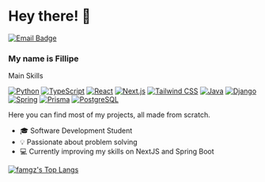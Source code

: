 <h1>Hey there! 👋</h1>

[![Email Badge](https://img.shields.io/badge/-famgz@proton.me-6633cc?style=flat-square&logo=Proton&logoColor=white&link=mailto:famgz@proton.me)](mailto:famgz@proton.me)


### My name is Fillipe


Main Skills


[![Python](https://img.shields.io/badge/Python-3776AB?style=flat-square&logo=python&logoColor=white)](https://www.python.org/)
[![TypeScript](https://img.shields.io/badge/TypeScript-3178C6?style=flat-square&logo=typescript&logoColor=white)](https://www.typescriptlang.org/)
[![React](https://img.shields.io/badge/React-61DAFB?style=flat-square&logo=react&logoColor=white)](https://reactjs.org/)
[![Next.js](https://img.shields.io/badge/Next.js-000000?style=flat-square&logo=next.js&logoColor=white)](https://nextjs.org/)
[![Tailwind CSS](https://img.shields.io/badge/Tailwind_CSS-38B2AC?style=flat-square&logo=tailwind-css&logoColor=white)](https://tailwindcss.com/)
[![Java](https://img.shields.io/badge/Java-007396?style=flat-square&logo=openjdk&logoColor=white)](https://www.java.com/)
[![Django](https://img.shields.io/badge/Django-092E20?style=flat-square&logo=django&logoColor=white)](https://www.djangoproject.com/)
[![Spring](https://img.shields.io/badge/Spring-6DB33F?style=flat-square&logo=spring&logoColor=white)](https://spring.io/)
[![Prisma](https://img.shields.io/badge/Prisma-2D3748?style=flat-square&logo=prisma&logoColor=white)](https://www.prisma.io/)
[![PostgreSQL](https://img.shields.io/badge/PostgreSQL-336791?style=flat-square&logo=postgresql&logoColor=white)](https://www.postgresql.org/)



Here you can find most of my projects, all made from scratch.


- 🎓 Software Development Student
- 💡 Passionate about problem solving
- 💻 Currently improving my skills on NextJS and Spring Boot

[![famgz's Top Langs](https://github-readme-stats.vercel.app/api/top-langs/?username=famgz&layout=compact&custom_title=Languages)](https://github.com/anuraghazra/github-readme-stats)
